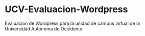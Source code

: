 # UCV-Evaluacion-Wordpress
Evaluacion de Wordpress para la unidad de campus virtual de la Universidad Autonoma de Occidente.
